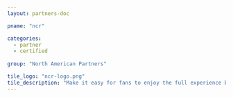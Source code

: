 ```yaml
---
layout: partners-doc

pname: "ncr"

categories: 
  - partner
  - certified
  
group: "North American Partners"

tile_logo: "ncr-logo.png"
tile_description: "Make it easy for fans to enjoy the full experience by adding cash value to their printed or mobile ticket at the time of purchase to buy merchandise, food and beverages at any venue outlet with NCR's Loaded Ticket solution, another way that NCR helps you engage guests and drive sales; the system allows price level changes for Ticketmaster members."
---
```

